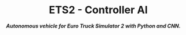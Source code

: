 <h1 align="Center"> ETS2 - Controller AI</h1>



***Autonomous vehicle for Euro Truck Simulator 2 with Python and CNN.***
